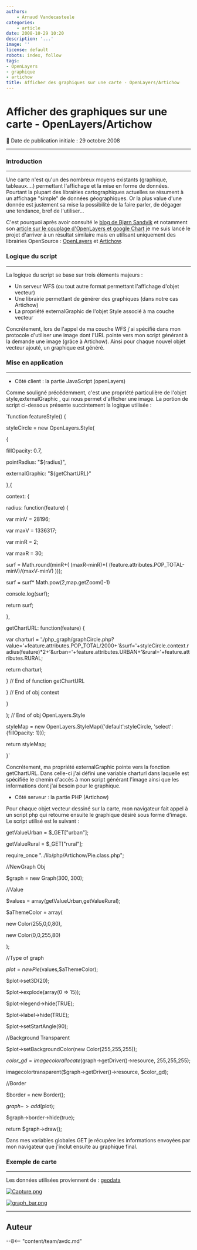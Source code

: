 ```yaml
---
authors:
    - Arnaud Vandecasteele
categories:
    - article
date: 2008-10-29 10:20
description: '...'
image: ''
license: default
robots: index, follow
tags:
- OpenLayers
- graphique
- artichow
title: Afficher des graphiques sur une carte - OpenLayers/Artichow
---
```


# Afficher des graphiques sur une carte - OpenLayers/Artichow

:calendar: Date de publication initiale : 29 octobre 2008

----

### Introduction

---

Une carte n'est qu'un des nombreux moyens existants (graphique, tableaux....) permettant l'affichage et la mise en forme de données. Pourtant la plupart des librairies cartographiques actuelles se résument à un affichage "simple" de données géographiques. Or la plus value d'une donnée est justement sa mise la possibilité de la faire parler, de dégager une tendance, bref de l'utiliser...

C'est pourquoi après avoir consulté le [blog de Bjørn Sandvik](http://blog.thematicmapping.org/) et notamment son [article sur le couplage d'OpenLayers et google Chart](http://blog.thematicmapping.org/2008/04/openlayers-and-google-chart-mashup.html) je me suis lancé le projet d'arriver à un résultat similaire mais en utilisant uniquement des librairies OpenSource : [OpenLayers](http://openlayers.org/) et [Artichow](http://www.artichow.org/).

### Logique du script

---

La logique du script se base sur trois éléments majeurs :

* Un serveur WFS (ou tout autre format permettant l'affichage d'objet vecteur)
* Une librairie permettant de générer des graphiques (dans notre cas Artichow)
* La propriété externalGraphic de l'objet Style associé à ma couche vecteur

Concrétement, lors de l'appel de ma couche WFS j'ai spécifié dans mon protocole d'utiliser une image dont l'URL pointe vers mon script générant à la demande une image (grâce à Artichow). Ainsi pour chaque nouvel objet vecteur ajouté, un graphique est généré.

### Mise en application

---

* Côté client : la partie JavaScript (openLayers)

Comme souligné précédemment, c'est une propriété particulière de l'objet style,externalGraphic , qui nous permet d'afficher une image. La portion de script ci-dessous présente succintement la logique utilisée :

`function featureStyle() {  

styleCircle = new OpenLayers.Style(  

{  

fillOpacity: 0.7,  

pointRadius: "${radius}",  

externalGraphic: "${getChartURL}"  

},{  

context: {  

radius: function(feature) {  

var minV = 28196;  

var maxV = 1336317;  

var minR = 2;  

var maxR = 30;  

surf = Math.round(minR+( (maxR-minR)*( (feature.attributes.POP_TOTAL-minV)/(maxV-minV) )));  

surf = surf* Math.pow(2,map.getZoom()-1)  

console.log(surf);  

return surf;  

},  

getChartURL: function(feature) {  

var charturl = './php_graph/graphCircle.php?value='+feature.attributes.POP_TOTAL/2000+'&surf='+styleCircle.context.radius(feature)*2+'&urban='+feature.attributes.URBAN+'&rural='+feature.attributes.RURAL;  

return charturl;  

} // End of function getChartURL  

} // End of obj context  

}  

); // End of obj OpenLayers.Style  

styleMap = new OpenLayers.StyleMap({'default':styleCircle, 'select': {fillOpacity: 1}});  

return styleMap;  

}`

Concrétement, ma propriété externalGraphic pointe vers la fonction getChartURL. Dans celle-ci j'ai défini une variable charturl dans laquelle est spécifiée le chemin d'accès à mon script générant l'image ainsi que les informations dont j'ai besoin pour le graphique.

* Côté serveur : la partie PHP (Artichow)

Pour chaque objet vecteur dessiné sur la carte, mon navigateur fait appel à un script php qui retourne ensuite le graphique désiré sous forme d'image. Le script utilisé est le suivant :

getValueUrban = $\_GET["urban"];  

getValueRural = $\_GET["rural"];  

require\_once "../lib/php/Artichow/Pie.class.php";  

//NewGraph Obj  

$graph = new Graph(300, 300);

//Value  

$values = array(getValueUrban,getValueRural);  

$aThemeColor = array(  

new Color(255,0,0,80),  

new Color(0,0,255,80)  

);

//Type of graph  

$plot = new Pie($values,$aThemeColor);  

$plot->set3D(20);  

$plot->explode(array(0 => 15));  

$plot->legend->hide(TRUE);  

$plot->label->hide(TRUE);  

$plot->setStartAngle(90);

//Background Transparent  

$plot->setBackgroundColor(new Color(255,255,255));  

$color\_gd = imagecolorallocate($graph->getDriver()->resource, 255,255,255);  

imagecolortransparent($graph->getDriver()->resource, $color\_gd);  

//Border  

$border = new Border();  

$graph->add($plot);  

$graph->border->hide(true);  

return $graph->draw();  

Dans mes variables globales GET je récupère les informations envoyées par mon navigateur que j'inclut ensuite au graphique final.

### Exemple de carte

---

Les données utilisées proviennent de : [geodata](http://geodata.grid.unep.ch/#)

[![Capture.png](/sites/default/files/Tuto/img/WFS/Capture.png)](http://ks356007.kimsufi.com/arno/geotribu/applications/tutoriaux/tuto_wms_wfs/wms_wfs/ol_graph_pop.htm)

[![graph_bar.png](/sites/default/files/Tuto/img/WFS/graph_bar.png)](http://ks356007.kimsufi.com/arno/geotribu/applications/tutoriaux/tuto_wms_wfs/wms_wfs/ol_graph_pop_bar.htm)

----

## Auteur

--8<-- "content/team/avdc.md"

